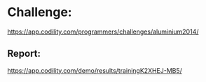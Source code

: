 ﻿# Challenge: 
https://app.codility.com/programmers/challenges/aluminium2014/

## Report:
https://app.codility.com/demo/results/trainingK2XHEJ-MB5/